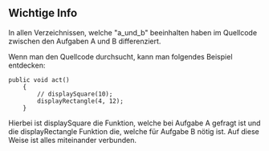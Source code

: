 ## Wichtige Info
In allen Verzeichnissen, welche "a_und_b" beeinhalten haben im Quellcode zwischen den Aufgaben A und B differenziert.

Wenn man den Quellcode durchsucht, kann man folgendes Beispiel entdecken:

```
public void act() 
    {
        // displaySquare(10);
        displayRectangle(4, 12);
    }  
```
Hierbei ist displaySquare die Funktion, welche bei Aufgabe A gefragt ist und die displayRectangle Funktion die, welche für Aufgabe B nötig ist. Auf diese Weise ist alles miteinander verbunden.